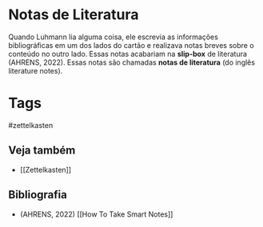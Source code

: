 # Notas de Literatura

Quando Luhmann lia alguma coisa, ele escrevia as informações bibliográficas em um dos lados do cartão e realizava notas breves sobre o conteúdo no outro lado. Essas notas acabariam na **slip-box** de literatura (AHRENS, 2022). Essas notas são chamadas **notas de literatura** (do inglês literature notes).

# Tags

#zettelkasten 

## Veja também

- [[Zettelkasten]]

## Bibliografia

- (AHRENS, 2022) [[How To Take Smart Notes]]